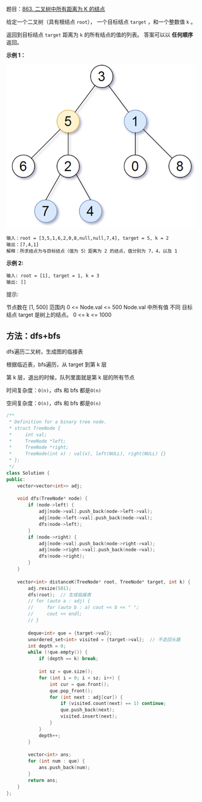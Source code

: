 题目：[863. 二叉树中所有距离为 K 的结点](https://leetcode.cn/problems/all-nodes-distance-k-in-binary-tree/)

给定一个二叉树（具有根结点 `root`）， 一个目标结点 `target` ，和一个整数值 `k` 。

返回到目标结点 `target` 距离为 `k` 的所有结点的值的列表。 答案可以以 **任何顺序** 返回。

**示例 1：**

![img](../../img/sketch0.png)

```
输入：root = [3,5,1,6,2,0,8,null,null,7,4], target = 5, k = 2
输出：[7,4,1]
解释：所求结点为与目标结点（值为 5）距离为 2 的结点，值分别为 7，4，以及 1
```

**示例 2:**

```
输入: root = [1], target = 1, k = 3
输出: [] 
```

提示:

节点数在 [1, 500] 范围内
0 <= Node.val <= 500
Node.val 中所有值 不同
目标结点 target 是树上的结点。
0 <= k <= 1000



## 方法：dfs+bfs

dfs遍历二叉树，生成图的临接表

根据临近表，bfs遍历，从 target 到第 k 层

第 k 层，退出的时候，队列里面就是第 k 层的所有节点

时间复杂度：`O(n)`，dfs 和 bfs 都是`O(n)`

空间复杂度：`O(n)`，dfs 和 bfs 都是`O(n)`

```cpp
/**
 * Definition for a binary tree node.
 * struct TreeNode {
 *     int val;
 *     TreeNode *left;
 *     TreeNode *right;
 *     TreeNode(int x) : val(x), left(NULL), right(NULL) {}
 * };
 */
class Solution {
public:
    vector<vector<int>> adj;

    void dfs(TreeNode* node) {
        if (node->left) {
            adj[node->val].push_back(node->left->val);
            adj[node->left->val].push_back(node->val);
            dfs(node->left);
        }
        if (node->right) {
            adj[node->val].push_back(node->right->val);
            adj[node->right->val].push_back(node->val);
            dfs(node->right);
        }
    }

    vector<int> distanceK(TreeNode* root, TreeNode* target, int k) {
        adj.resize(501);
        dfs(root);  // 生成临接表
        // for (auto a : adj) {
        //     for (auto b : a) cout << b << " ";
        //     cout << endl;
        // }

        deque<int> que = {target->val};
        unordered_set<int> visited = {target->val};  // 不走回头路
        int depth = 0;
        while (!que.empty()) {
            if (depth == k) break;

            int sz = que.size();
            for (int i = 0; i < sz; i++) {
                int cur = que.front();
                que.pop_front();
                for (int next : adj[cur]) {
                    if (visited.count(next) == 1) continue;
                    que.push_back(next);
                    visited.insert(next);
                }
            }
            depth++;
        }

        vector<int> ans;
        for (int num : que) {
            ans.push_back(num);
        }
        return ans;
    }
};
```

